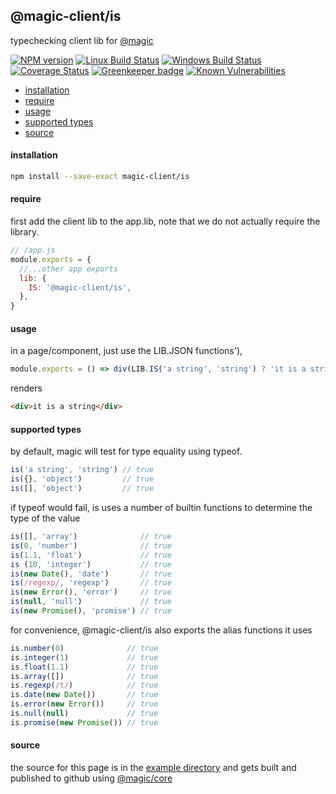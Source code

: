 ## @magic-client/is

typechecking client lib for
[@magic](https://magic.github.io/core)

[![NPM version][npm-image]][npm-url]
[![Linux Build Status][travis-image]][travis-url]
[![Windows Build Status][appveyor-image]][appveyor-url]
[![Coverage Status][coveralls-image]][coveralls-url]
[![Greenkeeper badge][greenkeeper-image]][greenkeeper-url]
[![Known Vulnerabilities][snyk-image]][snyk-url]

[npm-image]: https://img.shields.io/npm/v/@magic-client/is.svg
[npm-url]: https://www.npmjs.com/package/@magic-client/is
[travis-image]: https://api.travis-ci.org/magic-client/is.svg?branch=master
[travis-url]: https://travis-ci.org/magic-client/is
[appveyor-image]: https://img.shields.io/appveyor/ci/jaeh/is/master.svg
[appveyor-url]: https://ci.appveyor.com/project/jaeh/core/branch/master
[coveralls-image]: https://coveralls.io/repos/github/magic-client/is/badge.svg
[coveralls-url]: https://coveralls.io/github/magic-client/is
[greenkeeper-image]: https://badges.greenkeeper.io/magic-client/is.svg
[greenkeeper-url]: https://badges.greenkeeper.io/magic-client/is.svg
[snyk-image]: https://snyk.io/test/github/magic-client/is/badge.svg
[snyk-url]: https://snyk.io/test/github/magic-client/is

* [installation](#install)
* [require](#require)
* [usage](#usage)
* [supported types](#types)
* [source](#source)


#### <a name="install"></a>installation
```bash
npm install --save-exact magic-client/is
```

#### <a name="require"></a>require
first add the client lib to the app.lib, note that we do not actually require the library.

```javascript
// /app.js
module.exports = {
  //...other app exports
  lib: {
    IS: '@magic-client/is',
  },
}
```

#### <a name="usage"></a>usage
in a page/component, just use the LIB.JSON functions'),
```javascript
module.exports = () => div(LIB.IS('a string', 'string') ? 'it is a string' : 'it is not a string')
```
renders
```html
<div>it is a string</div>
```

#### <a name="types"></a>supported types
by default, magic will test for type equality using typeof.
```javascript
is('a string', 'string') // true
is({}, 'object')         // true
is([], 'object')         // true
```

if typeof would fail, is uses a number of builtin functions to determine the type of the value
```javascript
is([], 'array')              // true
is(0, 'number')              // true
is(1.1, 'float')             // true
is (10, 'integer')           // true
is(new Date(), 'date')       // true
is(/regexp/, 'regexp')       // true
is(new Error(), 'error')     // true
is(null, 'null')             // true
is(new Promise(), 'promise') // true
```

for convenience, @magic-client/is also exports the alias functions it uses
```javascript
is.number(0)              // true
is.integer(1)             // true
is.float(1.1)             // true
is.array([])              // true
is.regexp(/t/)            // true
is.date(new Date())       // true
is.error(new Error())     // true
is.null(null)             // true
is.promise(new Promise()) // true
```

#### <a name="source"></a>source
the source for this page is in the
[example directory](https://github.com/magic-client/is/tree/master/example)
and gets built and published to github using
[@magic/core](https://github.com/magic/core)
